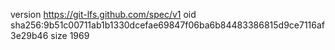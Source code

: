 version https://git-lfs.github.com/spec/v1
oid sha256:9b51c00711ab1b1330dcefae69847f06ba6b84483386815d9ce7116af3e29b46
size 1969
